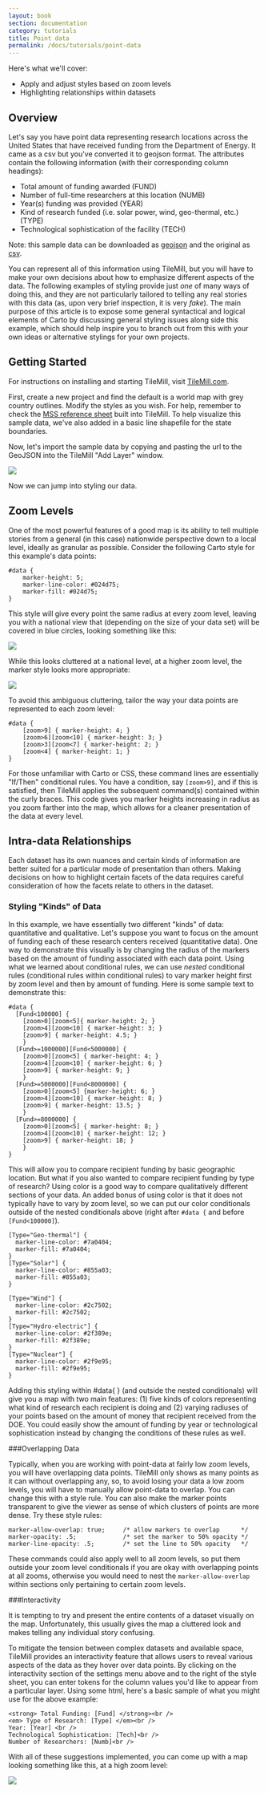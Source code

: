 ```yaml
---
layout: book
section: documentation
category: tutorials
title: Point data
permalink: /docs/tutorials/point-data
---
```

Here's what we'll cover:

* Apply and adjust styles based on zoom levels
* Highlighting relationships within datasets

## Overview

Let's say you have point data representing research locations across the United States that have received funding from the Department of Energy. It came as a csv but you've converted it to geojson format. The attributes contain the following information (with their corresponding column headings):

* Total amount of funding awarded (FUND)
* Number of full-time researchers at this location (NUMB)
* Year(s) funding was provided (YEAR)
* Kind of research funded (i.e. solar power, wind, geo-thermal, etc.) (TYPE)
* Technological sophistication of the facility (TECH)

Note: this sample data can be downloaded as [geojson](https://tilemill-data.s3.amazonaws.com/tutorials/hypotheticaldoedata.geojson) and the original as [csv](https://tilemill-data.s3.amazonaws.com/tutorials/hypotheticaldoedata.csv).

You can represent all of this information using TileMill, but you will have to make your own decisions about how to emphasize different aspects of the data. The following examples of styling provide just *one* of many ways of doing this, and they are not particularly tailored to telling any real stories with this data (as, upon very brief inspection, it is very *fake*). The main purpose of this article is to expose some general syntactical and logical elements of Carto by discussing general styling issues along side this example, which should help inspire you to branch out from this with your own ideas or alternative stylings for your own projects.

## Getting Started

For instructions on installing and starting TileMill, visit [TileMill.com](http://tilemill.com).

First, create a new project and find the default is a world map with grey country outlines. Modify the styles as you wish. For help, remember to check the [MSS reference sheet](http://tilemill.com/pages/manual.html#code-editor) built into TileMill. To help visualize this sample data, we've also added in a basic line shapefile for the state boundaries.

Now, let's import the sample data by copying and pasting the url to the GeoJSON into the TileMill "Add Layer" window.

![](/tilemill/assets/pages/styling-points1.jpg)

Now we can jump into styling our data.

## Zoom Levels

One of the most powerful features of a good map is its ability to tell multiple stories from a general (in this case) nationwide perspective down to a local level, ideally as granular as possible. Consider the following Carto style for this example's data points:

    #data { 
        marker-height: 5;
        marker-line-color: #024d75;
        marker-fill: #024d75;
    }

This style will give every point the same radius at every zoom level, leaving you with a national view that (depending on the size of your data set) will be covered in blue circles, looking something like this: 

![](/tilemill/assets/pages/styling-points2.jpg)

While this looks cluttered at a national level, at a higher zoom level, the marker style looks more appropriate: 


![](/tilemill/assets/pages/styling-points3.jpg)


To avoid this ambiguous cluttering, tailor the way your data points are represented to each zoom level:

    #data {
        [zoom>9] { marker-height: 4; }
        [zoom>6][zoom<10] { marker-height: 3; }
        [zoom>3][zoom<7] { marker-height: 2; }
        [zoom<4] { marker-height: 1; }
    }

For those unfamiliar with Carto or CSS, these command lines are essentially "If/Then" conditional rules. You have a condition, say `[zoom>9]`, and if this is satisfied, then TileMill applies the subsequent command(s) contained within the curly braces. This code gives you marker heights increasing in radius as you zoom farther into the map, which allows for a cleaner presentation of the data at every level.

## Intra-data Relationships

Each dataset has its own nuances and certain kinds of information are better suited for a particular mode of presentation than others. Making decisions on how to highlight certain facets of the data requires careful consideration of how the facets relate to others in the dataset.

### Styling "Kinds" of Data

In this example, we have essentially two different "kinds" of data: quantitative and qualitative. Let's suppose you want to focus on the amount of funding each of these research centers received (quantitative data). One way to demonstrate this visually is by changing the radius of the markers based on the amount of funding associated with each data point. Using what we learned about conditional rules, we can use *nested* conditional rules (conditional rules within conditional rules) to vary marker height first by zoom level and then by amount of funding. Here is some sample text to demonstrate this:

    #data {
      [Fund<100000] {
        [zoom>0][zoom<5]{ marker-height: 2; }
        [zoom>4][zoom<10] { marker-height: 3; }
        [zoom>9] { marker-height: 4.5; }
        }
      [Fund>=1000000][Fund<5000000] {
        [zoom>0][zoom<5] { marker-height: 4; }
        [zoom>4][zoom<10] { marker-height: 6; }
        [zoom>9] { marker-height: 9; }
        }    
      [Fund>=5000000][Fund<8000000] {
        [zoom>0][zoom<5] {marker-height: 6; }
        [zoom>4][zoom<10] { marker-height: 8; }
        [zoom>9] { marker-height: 13.5; }
        } 
      [Fund>=8000000] { 
        [zoom>0][zoom<5] { marker-height: 8; }
        [zoom>4][zoom<10] { marker-height: 12; }
        [zoom>9] { marker-height: 18; }
        }
    }

This will allow you to compare recipient funding by basic geographic location. But what if you also wanted to compare recipient funding by type of research? Using color is a good way to compare qualitatively different sections of your data. An added bonus of using color is that it does not typically have to vary by zoom level, so we can put our color conditionals outside of the nested conditionals above (right after `#data {` and before `[Fund<100000]`). 

    [Type="Geo-thermal"] {
      marker-line-color: #7a0404;
      marker-fill: #7a0404;
    }
    [Type="Solar"] {
      marker-line-color: #855a03;
      marker-fill: #855a03;
    }

    [Type="Wind"] {
      marker-line-color: #2c7502;
      marker-fill: #2c7502;
    }
    [Type="Hydro-electric"] {
      marker-line-color: #2f389e;
      marker-fill: #2f389e;
    }
    [Type="Nuclear"] {
      marker-line-color: #2f9e95;
      marker-fill: #2f9e95;
    }

Adding this styling within #data{ } (and outside the nested conditionals) will give you a map with two main features: (1) five kinds of colors representing what kind of research each recipient is doing and (2) varying radiuses of your points based on the amount of money that recipient received from the DOE. You could easily show the amount of funding by year or technological sophistication instead by changing the conditions of these rules as well. 

###Overlapping Data

Typically, when you are working with point-data at fairly low zoom levels, you will have overlapping data points. TileMill only shows as many points as it can without overlapping any, so, to avoid losing your data a low zoom levels, you will have to manually allow point-data to overlap. You can change this with a style rule. You can also make the marker points transparent to give the viewer as sense of which clusters of points are more dense. Try these style rules:

    marker-allow-overlap: true;     /* allow markers to overlap      */
    marker-opacity: .5;             /* set the marker to 50% opacity */
    marker-line-opacity: .5;        /* set the line to 50% opacity   */

These commands could also apply well to all zoom levels, so put them outside your zoom level conditionals if you are okay with overlapping points at all zooms, otherwise you would need to nest the `marker-allow-overlap` within sections only pertaining to certain zoom levels.

###Interactivity

It is tempting to try and present the entire contents of a dataset visually on the map. Unfortunately, this usually gives the map a cluttered look and makes telling any individual story confusing.

To mitigate the tension between complex datasets and available space, TileMill provides an interactivity feature that allows users to reveal various aspects of the data as they hover over data points. By clicking on the interactivity section of the settings menu above and to the right of the style sheet, you can enter tokens for the column values you'd like to appear from a particular layer. Using some html, here's a basic sample of what you might use for the above example:

    <strong> Total Funding: [Fund] </strong><br />
    <em> Type of Research: [Type] </em><br />
    Year: [Year] <br />
    Technological Sophistication: [Tech]<br />
    Number of Researchers: [Numb]<br />

With all of these suggestions implemented, you can come up with a map looking something like this, at a high zoom level:

![](/tilemill/assets/pages/styling-points4.jpg)

